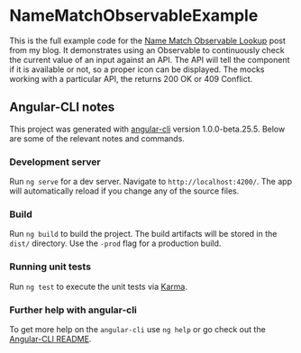# NameMatchObservableExample

This is the full example code for the [Name Match Observable Lookup](https://rhgeek.github.io/name-match-observable.html) post from my blog. It demonstrates using an Observable to continuously check the current value of an input against an API. The API will tell the component if it is available or not, so a proper icon can be displayed. The mocks working with a particular API, the returns 200 OK or 409 Conflict.

## Angular-CLI notes

This project was generated with [angular-cli](https://github.com/angular/angular-cli) version 1.0.0-beta.25.5. Below are some of the relevant notes and commands.

### Development server
Run `ng serve` for a dev server. Navigate to `http://localhost:4200/`. The app will automatically reload if you change any of the source files.

### Build

Run `ng build` to build the project. The build artifacts will be stored in the `dist/` directory. Use the `-prod` flag for a production build.

### Running unit tests

Run `ng test` to execute the unit tests via [Karma](https://karma-runner.github.io).

### Further help with angular-cli

To get more help on the `angular-cli` use `ng help` or go check out the [Angular-CLI README](https://github.com/angular/angular-cli/blob/master/README.md).
